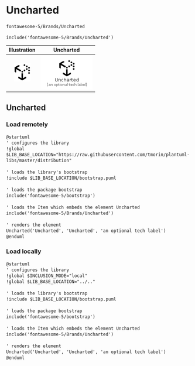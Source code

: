 # Uncharted


```text
fontawesome-5/Brands/Uncharted
```

```text
include('fontawesome-5/Brands/Uncharted')
```



| Illustration | Uncharted |
| :---: | :---: |
| ![illustration for Illustration](../../fontawesome-5/Brands/Uncharted.png) | ![illustration for Uncharted](../../fontawesome-5/Brands/Uncharted.Local.png) |




## Uncharted

### Load remotely
```plantuml
@startuml
' configures the library
!global $LIB_BASE_LOCATION="https://raw.githubusercontent.com/tmorin/plantuml-libs/master/distribution"

' loads the library's bootstrap
!include $LIB_BASE_LOCATION/bootstrap.puml

' loads the package bootstrap
include('fontawesome-5/bootstrap')

' loads the Item which embeds the element Uncharted
include('fontawesome-5/Brands/Uncharted')

' renders the element
Uncharted('Uncharted', 'Uncharted', 'an optional tech label')
@enduml
```

### Load locally
```plantuml
@startuml
' configures the library
!global $INCLUSION_MODE="local"
!global $LIB_BASE_LOCATION="../.."

' loads the library's bootstrap
!include $LIB_BASE_LOCATION/bootstrap.puml

' loads the package bootstrap
include('fontawesome-5/bootstrap')

' loads the Item which embeds the element Uncharted
include('fontawesome-5/Brands/Uncharted')

' renders the element
Uncharted('Uncharted', 'Uncharted', 'an optional tech label')
@enduml
```

